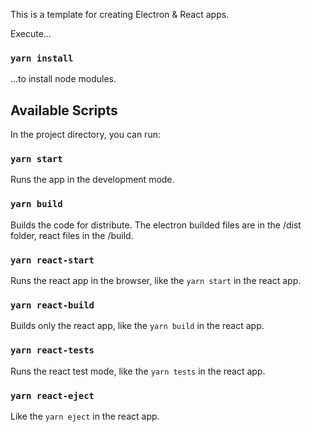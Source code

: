 This is a template for creating Electron & React apps.


Execute...

### `yarn install`

...to install node modules.


## Available Scripts

In the project directory, you can run:

### `yarn start`

Runs the app in the development mode.

### `yarn build`

Builds the code for distribute. The electron builded files are in the /dist folder, react files in the /build.

### `yarn react-start`

Runs the react app in the browser, like the `yarn start` in the react app.

### `yarn react-build`

Builds only the react app, like the `yarn build` in the react app.

### `yarn react-tests`

Runs the react test mode, like the `yarn tests` in the react app.

### `yarn react-eject`

Like the `yarn eject` in the react app.
